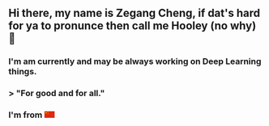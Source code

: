 ## Hi there, my name is Zegang Cheng, if dat's hard for ya to pronunce then call me Hooley (no why) 👋

### I'm am currently and may be always working on Deep Learning things.

### > "For good and for all."


### I'm from <img src="Flag_of_China.png" alt="drawing" width="20"/>
